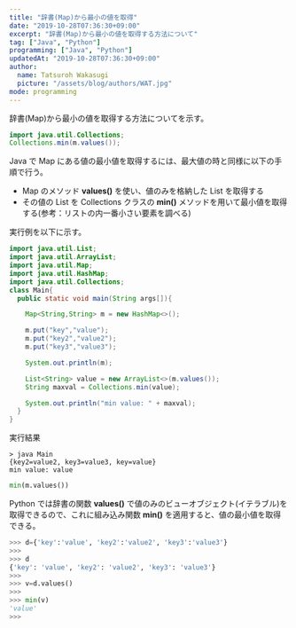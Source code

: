 ```yaml
---
title: "辞書(Map)から最小の値を取得"
date: "2019-10-28T07:36:30+09:00"
excerpt: "辞書(Map)から最小の値を取得する方法について"
tag: ["Java", "Python"]
programming: ["Java", "Python"]
updatedAt: "2019-10-28T07:36:30+09:00"
author:
  name: Tatsuroh Wakasugi
  picture: "/assets/blog/authors/WAT.jpg"
mode: programming
---
```


辞書(Map)から最小の値を取得する方法についてを示す。

<div class="note_content_by_programming_language" id="note_content_Java">

```java
import java.util.Collections;
Collections.min(m.values());
```

Java で Map にある値の最小値を取得するには、最大値の時と同様に以下の手順で行う。

- Map のメソッド **values()** を使い、値のみを格納した List を取得する
- その値の List を Collections クラスの **min()** メソッドを用いて最小値を取得する(参考：リストの内一番小さい要素を調べる)

実行例を以下に示す。

```java
import java.util.List;
import java.util.ArrayList;
import java.util.Map;
import java.util.HashMap;
import java.util.Collections;
class Main{
  public static void main(String args[]){

    Map<String,String> m = new HashMap<>();

    m.put("key","value");
    m.put("key2","value2");
    m.put("key3","value3");

    System.out.println(m);

    List<String> value = new ArrayList<>(m.values());
    String maxval = Collections.min(value);

    System.out.println("min value: " + maxval);
  }
}
```

実行結果

```
> java Main
{key2=value2, key3=value3, key=value}
min value: value
```

</div>
<div class="note_content_by_programming_language" id="note_content_Python">

```python
min(m.values())
```

Python では辞書の関数 **values()** で値のみのビューオブジェクト(イテラブル)を取得できるので、これに組み込み関数 **min()** を適用すると、値の最小値を取得できる。

```python
>>> d={'key':'value', 'key2':'value2', 'key3':'value3'}
>>>
>>> d
{'key': 'value', 'key2': 'value2', 'key3': 'value3'}
>>>
>>> v=d.values()
>>>
>>> min(v)
'value'
>>>
```

</div>
